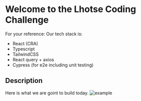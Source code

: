 # Welcome to the Lhotse Coding Challenge

For your reference: Our tech stack is:

- React (CRA)
- Typescript
- TailwindCSS
- React query + axios
- Cypress (for e2e including unit testing)
  
## Description

Here is what we are goint to build today.
![example](solution_illustration.png)
